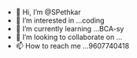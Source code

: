 - 👋 Hi, I’m @SPethkar
- 👀 I’m interested in ...coding 
- 🌱 I’m currently learning ...BCA-sy
- 💞️ I’m looking to collaborate on ...
- 📫 How to reach me ...9607740418

<!---
SPethkar/SPethkar is a ✨ special ✨ repository because its `README.md` (this file) appears on your GitHub profile.
You can click the Preview link to take a look at your changes.
--->
